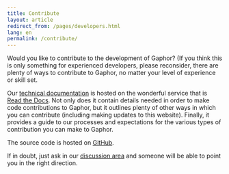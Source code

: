 ```yaml
---
title: Contribute
layout: article
redirect_from: /pages/developers.html
lang: en
permalink: /contribute/
---
```


Would you like to contribute to the development of Gaphor? (If you think this
is only something for experienced developers, please reconsider, there are
plenty of ways to contribute to Gaphor, no matter your level of experience or
skill set.

Our [technical documentation](https://docs.gaphor.org) is hosted on the
wonderful service that is [Read the Docs](https://readthedocs.com/). Not only
does it contain details needed in order to make code contributions to Gaphor,
but it outlines plenty of other ways in which you can contribute (including
making updates to this website). Finally, it provides a guide to our processes
and expectations for the various types of contribution you can make to Gaphor.

The source code is hosted on [GitHub](https://github.com/gaphor/gaphor).

If in doubt, just ask in our <a href="../discuss">discussion area</a> and
someone will be able to point you in the right direction.
